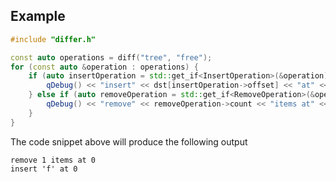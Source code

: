 ## Example

```cpp
#include "differ.h"

const auto operations = diff("tree", "free");
for (const auto &operation : operations) {
    if (auto insertOperation = std::get_if<InsertOperation>(&operation)) {
        qDebug() << "insert" << dst[insertOperation->offset] << "at" << insertOperation->index;
    } else if (auto removeOperation = std::get_if<RemoveOperation>(&operation)) {
        qDebug() << "remove" << removeOperation->count << "items at" << removeOperation->offset;
    }
}
```

The code snippet above will produce the following output

```
remove 1 items at 0
insert 'f' at 0
```

